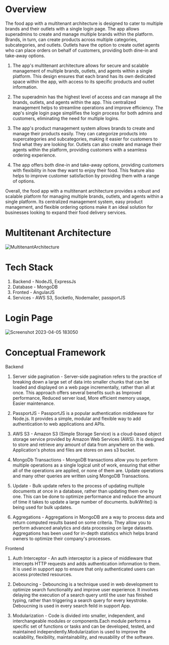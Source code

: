 # Overview

The food app with a multitenant architecture is designed to cater to multiple brands and their outlets with a single login page. The app allows superadmins to create and manage multiple brands within the platform. Brands, in turn, can create products across multiple categories, subcategories, and outlets. Outlets have the option to create outlet agents who can place orders on behalf of customers, providing both dine-in and take-away options.

1. The app's multitenant architecture allows for secure and scalable management of multiple brands, outlets, and agents within a single platform. This design ensures that each brand has its own dedicated space within the app, with access to its specific products and outlet information.

2. The superadmin has the highest level of access and can manage all the brands, outlets, and agents within the app. This centralized management helps to streamline operations and improve efficiency. The app's single login page simplifies the login process for both admins and customers, eliminating the need for multiple logins.

3. The app's product management system allows brands to create and manage their products easily. They can categorize products into supercategories and subcategories, making it easier for customers to find what they are looking for. Outlets can also create and manage their agents within the platform, providing customers with a seamless ordering experience.

4. The app offers both dine-in and take-away options, providing customers with flexibility in how they want to enjoy their food. This feature also helps to improve customer satisfaction by providing them with a range of options.

Overall, the food app with a multitenant architecture provides a robust and scalable platform for managing multiple brands, outlets, and agents within a single platform. Its centralized management system, easy product management, and flexible ordering options make it an ideal solution for businesses looking to expand their food delivery services.

# Multitenant Architecture
![MultitenantArchitecture](https://user-images.githubusercontent.com/67423768/234512236-0f4de536-48a2-4cd4-bc8b-123275970700.png)

# Tech Stack
1. Backend - NodeJS, ExpressJs
2. Database - MongoDB
3. Fronted - AngularJS
4. Services - AWS S3, SocketIo, Nodemailer, passportJS

# Login Page
![Screenshot 2023-04-05 183050](https://user-images.githubusercontent.com/67423768/234512862-6d7463ef-523e-4c92-9cb0-52f2c754da8f.png)

# Conceptual Framework

Backend

1. Server side pagination - Server-side pagination refers to the practice of breaking down a large set of data into smaller chunks that can be loaded and displayed on a web page incrementally, rather than all at once. This approach offers several benefits such as Improved performance, Reduced server load, More efficient memory usage, Easier maintenance.

2. PassportJS - PassportJS is a popular authentication middleware for Node.js. It provides a simple, modular and flexible way to add authentication to web applications and APIs.

3. AWS S3 - Amazon S3 (Simple Storage Service) is a cloud-based object storage service provided by Amazon Web Services (AWS). It is designed to store and retrieve any amount of data from anywhere on the web. Application's photos and files are stores on aws s3 bucket.

4. MongoDb Transactions - MongoDB transactions allow you to perform multiple operations as a single logical unit of work, ensuring that either all of the operations are applied, or none of them are. Update operations and many other queries are written using MongoDB Transactions.

5. Update - Bulk update refers to the process of updating multiple documents at once in a database, rather than updating them one by one. This can be done to optimize performance and reduce the amount of time it takes to update a large number of documents. bulkWrite() is being used for bulk updates.

6. Aggregations - Aggregations in MongoDB are a way to process data and return computed results based on some criteria. They allow you to perform advanced analytics and data processing on large datasets. Aggregations has been used for in-depth statistics which helps brand owners to optimize their company's processes.

Frontend

1. Auth Interceptor - An auth interceptor is a piece of middleware that intercepts HTTP requests and adds authentication information to them. It is used in support app to ensure that only authenticated users can access protected resources.

2. Debouncing - Debouncing is a technique used in web development to optimize search functionality and improve user experience. It involves delaying the execution of a search query until the user has finished typing, rather than triggering a search query for every keystroke. Deboucning is used in every search feild in support App.

3. Modularization - Code is divided into smaller, independent, and interchangeable modules or components.Each module performs a specific set of functions or tasks and can be developed, tested, and maintained independently.Modularization is used to improve the scalability, flexibility, maintainability, and reusability of the software.
